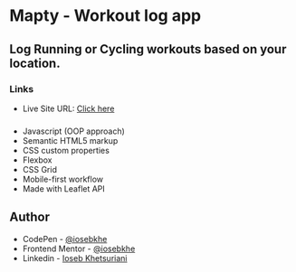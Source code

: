 # Mapty - Workout log app

## Log Running or Cycling workouts based on your location.

### Links

- Live Site URL: [Click here](https://mapty-iosebkhe.netlify.app/)

###

- Javascript (OOP approach)
- Semantic HTML5 markup
- CSS custom properties
- Flexbox
- CSS Grid
- Mobile-first workflow
- Made with Leaflet API

## Author

- CodePen - [@iosebkhe](https://codepen.io/iosebkhe)
- Frontend Mentor - [@iosebkhe](https://www.frontendmentor.io/profile/yourusername)
- Linkedin - [Ioseb Khetsuriani](https://www.linkedin.com/in/ioseb-khetsuriani-1831801b5/)

